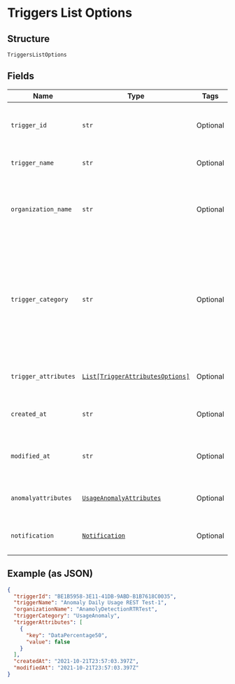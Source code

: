 
# Triggers List Options

## Structure

`TriggersListOptions`

## Fields

| Name | Type | Tags | Description |
|  --- | --- | --- | --- |
| `trigger_id` | `str` | Optional | The system assigned name of the trigger being updated. |
| `trigger_name` | `str` | Optional | The user defined name of the trigger. |
| `organization_name` | `str` | Optional | The user assigned name of the organization associated with the trigger. |
| `trigger_category` | `str` | Optional | This is the value to use in the request body to detect anomalous behaivior. The values in this table will only be relevant when this parameter is set to this value. |
| `trigger_attributes` | [`List[TriggerAttributesOptions]`](../../doc/models/trigger-attributes-options.md) | Optional | Additional details and keys for the trigger. |
| `created_at` | `str` | Optional | Timestamp for whe the trigger was created. |
| `modified_at` | `str` | Optional | Timestamp for the most recent time the trigger was modified. |
| `anomalyattributes` | [`UsageAnomalyAttributes`](../../doc/models/usage-anomaly-attributes.md) | Optional | The details of the UsageAnomaly trigger. |
| `notification` | [`Notification`](../../doc/models/notification.md) | Optional | The notification details of the trigger. |

## Example (as JSON)

```json
{
  "triggerId": "BE1B5958-3E11-41DB-9ABD-B1B7618C0035",
  "triggerName": "Anomaly Daily Usage REST Test-1",
  "organizationName": "AnamolyDetectionRTRTest",
  "triggerCategory": "UsageAnomaly",
  "triggerAttributes": [
    {
      "key": "DataPercentage50",
      "value": false
    }
  ],
  "createdAt": "2021-10-21T23:57:03.397Z",
  "modifiedAt": "2021-10-21T23:57:03.397Z"
}
```

